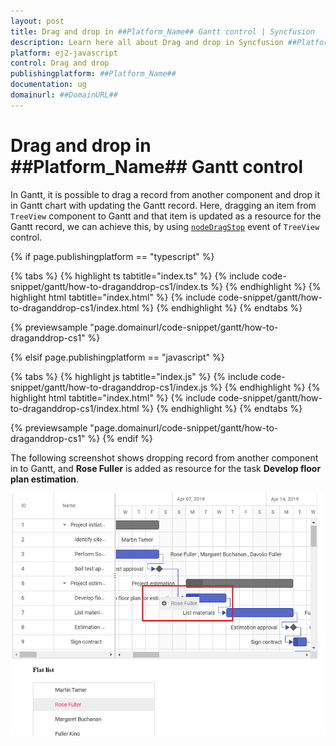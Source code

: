 ```yaml
---
layout: post
title: Drag and drop in ##Platform_Name## Gantt control | Syncfusion
description: Learn here all about Drag and drop in Syncfusion ##Platform_Name## Gantt control of Syncfusion Essential JS 2 and more.
platform: ej2-javascript
control: Drag and drop 
publishingplatform: ##Platform_Name##
documentation: ug
domainurl: ##DomainURL##
---
```


# Drag and drop in ##Platform_Name## Gantt control

In Gantt, it is possible to drag a record from another component and drop it in Gantt chart with updating the Gantt record. Here, dragging an item from `TreeView` component to Gantt and that item is updated as a resource for the Gantt record, we can achieve this, by using [`nodeDragStop`](../../api/treeview/#nodedragstop) event of `TreeView` control.

{% if page.publishingplatform == "typescript" %}

 {% tabs %}
{% highlight ts tabtitle="index.ts" %}
{% include code-snippet/gantt/how-to-draganddrop-cs1/index.ts %}
{% endhighlight %}
{% highlight html tabtitle="index.html" %}
{% include code-snippet/gantt/how-to-draganddrop-cs1/index.html %}
{% endhighlight %}
{% endtabs %}
        
{% previewsample "page.domainurl/code-snippet/gantt/how-to-draganddrop-cs1" %}

{% elsif page.publishingplatform == "javascript" %}

{% tabs %}
{% highlight js tabtitle="index.js" %}
{% include code-snippet/gantt/how-to-draganddrop-cs1/index.js %}
{% endhighlight %}
{% highlight html tabtitle="index.html" %}
{% include code-snippet/gantt/how-to-draganddrop-cs1/index.html %}
{% endhighlight %}
{% endtabs %}

{% previewsample "page.domainurl/code-snippet/gantt/how-to-draganddrop-cs1" %}
{% endif %}

The following screenshot shows dropping record from another component in to Gantt, and **Rose Fuller** is added as resource for the task **Develop floor plan estimation**.

![Dropping Record](../images/dropping.png)